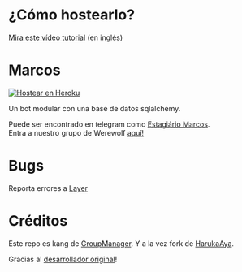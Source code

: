 # ¿Cómo hostearlo?
[Mira este vídeo tutorial](https://youtu.be/gXXFpTAk6Vo) (en inglés)

# Marcos

[![Hostear en Heroku](https://www.herokucdn.com/deploy/button.svg)](https://dashboard.heroku.com/new?template=https%3A%2F%2Fgithub.com%2Fashenzar%2FMarcos)

Un bot modular con una base de datos sqlalchemy.

Puede ser encontrado en telegram como [Estagiário Marcos](https://t.me/republicarbot).<br>
Entra a nuestro grupo de Werewolf [aquí!](https://t.me/lobinhorepublica)

# Bugs
Reporta errores a [Layer](https://t.me/ashenzar)

# Créditos
Este repo es kang de [GroupManager](https://github.com/xditya/GroupManager).
Y a la vez fork de [HarukaAya](https://gitlab.com/HarukaNetwork/OSS/HarukaAya).

Gracias al [desarrollador original](https://t.me/RealAkito)!
